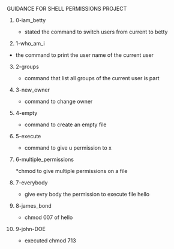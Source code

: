 GUIDANCE FOR SHELL PERMISSIONS PROJECT

1. 0-iam_betty

   * stated the command to switch users from current to betty

2. 1-who_am_i

  * the command to print the user name of the current user

3. 2-groups

   * command that list all groups of the current user is part

4. 3-new_owner

   * command to change owner

5. 4-empty

   * command to create an empty file

6. 5-execute

   * command to give u permission to x

7.  6-multiple_permissions


    *chmod to give multiple permissions on a file

8. 7-everybody


   * give evry body the permission to execute file hello

9. 8-james_bond

   * chmod 007 of hello

10. 9-john-DOE

   
    * executed chmod 713
